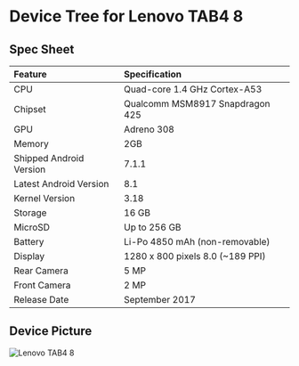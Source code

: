 # Device Tree for Lenovo TAB4 8

## Spec Sheet

| Feature                 | Specification                                      |
| :---------------------- | :------------------------------------------------- |
| CPU                     | Quad-core 1.4 GHz Cortex-A53                       |
| Chipset                 | Qualcomm MSM8917 Snapdragon 425                    |
| GPU                     | Adreno 308                                         |
| Memory                  | 2GB                                                |
| Shipped Android Version | 7.1.1                                              |
| Latest Android Version  | 8.1                                                |
| Kernel Version          | 3.18                                               |
| Storage                 | 16 GB                                              |
| MicroSD                 | Up to 256 GB                                       |
| Battery                 | Li-Po 4850 mAh (non-removable)                     |
| Display                 | 1280 x 800 pixels 8.0 (~189 PPI)                   |
| Rear Camera             | 5 MP                                               |
| Front Camera            | 2 MP                                               |
| Release Date            | September 2017                                     |

## Device Picture

![Lenovo TAB4 8](https://d.scdn.gr/images/sku_images/018060/18060391/20170907115031_31cbcbe6.jpeg "Lenovo TAB4 8")
